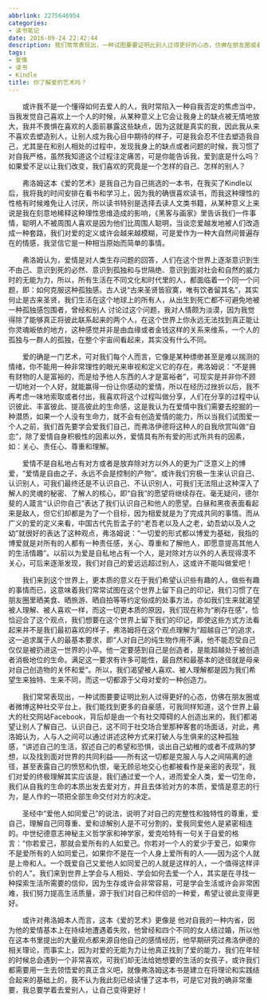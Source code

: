 ```yaml
---
abbrlink: 2275646954
categories:
- 读书笔记
date: 2016-09-24 22:42:44
description: 我们常常表现出，一种试图要要证明比别人过得更好的心态，仿佛在朋友圈或者微博这种社交平台上，我们能找到更多的自豪感，可我同样知道，这个世界上最大的社交网站Facebook，背后却是由一个有社交障碍的人创造出来的，我们都渴望让别人了解自己、认识自己，这不同于社交场合里那种客套的场面话，对此，弗洛姆认为，人与人之间可以通过讲述这种方式来打破人与生俱来的这种孤独感，“讲述自己的生活，叙述自己的希望和恐惧，谈出自己幼稚的或者不成熟的梦想，以及找到面对世界的共同利益——所有这一切都是克服人与人之间隔离的途径，甚至表露自己的愤怒和仇恨，毫无顾忌地交心也都被看作是亲密的表现”，我们对爱的终极理解其实应该是，我们通过爱一个人，进而爱全人类，爱一切生命，我们从自我的生命的本质出发去爱对方，并且去体验对方的本质，爱情是意志的行为，是人作的一项把全部生命交付对方的决定;爱的确是一门艺术，可对我们每个人而言，它像是某种缥缈甚至是难以揣测的情绪，你不能用一种非常理性的眼光来审视和定义它的存在，弗洛姆说：“不是拥有财物的人是富裕的，而是给予他人东西的人才是富裕者”，可现实是并非你不顾一切地对一个人好，就能赢得一份让你感动的爱情，所以在经历过挫折以后，我不再考虑一味地索取或者付出，我喜欢将这个过程叫做分享，人们在分享的过程中认识彼此、丰富彼此、提高彼此的生命感，这是我认为在爱情中我们需要去挖掘的一种潜质，如果一个人没有生命力，就不会有创造爱情的能力，所以当我们试图爱一个人之前，我们首先要学会爱我们自己，而弗洛伊德将这种人的自我欣赏叫做“自恋”，除了爱情自身积极性的因素以外，爱情具有所有爱的形式所共有的因素，如：关心、责任心、尊重和理解;我们来到这个世界上，更本质的意义在于我们希望认识些有趣的人，做些有趣的事情而已，这意味着我们常常试图在这个世界上留下自己的印记，我们习惯了在朋友圈里晒美食、晒旅游、晒自拍等等约定俗成的处事方法，亦如我们生来就渴望被人理解、被人喜欢一样，而这一切更本质的原因，我们现在称为“刷存在感”，恰恰迎合了这个观点，我们想要在这个世界上留下我们的印记，即使这些方式方法看起来并不是我们最初喜欢的样子，弗洛姆将在这个观点理解为“超越自己”的追求，这一追求属于人的最基本要求，即“人对自己的纯生物作用不满，他不能忍受自己仅仅是被扔进这一世界的小卒
tags:
- 爱情
- 读书
- Kindle
title: 你了解爱的艺术吗？
---
```


&emsp;&emsp;或许我不是一个懂得如何去爱人的人，我时常陷入一种自我否定的焦虑当中，当我发觉自己喜欢上一个人的时候，从某种意义上它会让我身上的缺点被无情地放大，我并不畏惧在喜欢的人面前暴露这些缺点，因为这就是真实的我，因此我从来不喜欢去塑造别人，让别人成为我心目中期待的样子，可是我会忍不住去塑造我自己，尤其是在和别人相处的过程中，发现我身上的缺点或者问题的时候，我习惯了对自我严格，虽然我知道这个过程注定痛苦，可是你能告诉我，爱到底是什么吗？如果爱不足以让我们改变，我们喜欢的究竟是一个怎样的自己、怎样的别人？

<!--more-->

&emsp;&emsp;弗洛姆这本《爱的艺术》是我自己为自己挑选的一本书，在我买了Kindle以后，我将我的时间安排在看书和学习上，因为我的确很喜欢读书，而我这种理性的性格有时候难免让人讨厌，所以读书特别是选择去读人文类书籍，从某种意义上来说是我在刻意地稀释这种理性思维造成的影响，《黑客与画家》里告诉我们一件事情，聪明人不被周围人喜欢是因为他们比周围人聪明，当谈恋爱越发地被人们改造成一种套路，我们对爱的定义或许会越来越模糊，可是爱作为一种大自然间普遍存在的情感，我坚信它是一种相当原始而简单的事情。

&emsp;&emsp;弗洛姆认为，爱情是对人类生存问题的回答，人们在这个世界上逐渐意识到生不由己、意识到死的必然、意识到孤独和与世隔绝、意识到面对社会和自然的威力时的无能为力，所以，所有生活在不同文化和时代里的人，都面临着一个同一个问题，即：如何克服这种孤独感。古人说“古来圣贤皆寂寞，唯有饮者留其名”，其实何止是古来圣贤，我们生活在这个地球上的所有人，从出生到死亡都不可避免地被一种孤独感包围者，曾经和别人 讨论过这个问题，我对人情颇为淡漠，因为我觉得除了能够真正将彼此联系起来的两个人，在这个世界上你永远无法找到真正能让你灵魂皈依的地方，这种感觉并非是由血缘或者金钱这样的关系来维系，一个人的孤独与一群人的孤独，在整个宇宙间看起来，其实没有什么不同。

&emsp;&emsp;爱的确是一门艺术，可对我们每个人而言，它像是某种缥缈甚至是难以揣测的情绪，你不能用一种非常理性的眼光来审视和定义它的存在，弗洛姆说：“不是拥有财物的人是富裕的，而是给予他人东西的人才是富裕者”，可现实是并非你不顾一切地对一个人好，就能赢得一份让你感动的爱情，所以在经历过挫折以后，我不再考虑一味地索取或者付出，我喜欢将这个过程叫做分享，人们在分享的过程中认识彼此、丰富彼此、提高彼此的生命感，这是我认为在爱情中我们需要去挖掘的一种潜质，如果一个人没有生命力，就不会有创造爱情的能力，所以当我们试图爱一个人之前，我们首先要学会爱我们自己，而弗洛伊德将这种人的自我欣赏叫做“自恋”，除了爱情自身积极性的因素以外，爱情具有所有爱的形式所共有的因素，如：关心、责任心、尊重和理解。

&emsp;&emsp;爱情不是自私地占有对方或者是放弃除对方以外人的更为广泛意义上的博爱，“爱情是自由之子，永远不会是控制的产物”。或许我们穷极一生来认识自己、认识别人，可我们最终还是不认识自己、不认识别人，可我们无法阻止这种深入了解人的灵魂的秘密、了解人的核心，即“自我”的愿望将继续存在。毫无疑问，德尔斐的人箴言“认识你自己”表达了我们认识自己和他人的愿望。白昼和黑夜表面看起来是敌人，但它们却都是为了一个目标，因为相爱就是为了完成共同的事情。而从广义的爱的定义来看，中国古代先哲孟子的“老吾老以及人之老，幼吾幼以及人之幼”就很好的表达了这种观点，弗洛姆说：“一切爱的形式都以博爱为基础，我指的博爱就是对所有的人都有一种责任感，关心、尊重和了解他人，即愿意提高其他人的生活情趣”。以前以为爱是自私地占有一个人，是对除对方以外的人表现得漠不关心，可后来逐渐发现，我们对自己的爱远远超过别人，这或许不能叫做爱吧！

&emsp;&emsp;我们来到这个世界上，更本质的意义在于我们希望认识些有趣的人，做些有趣的事情而已，这意味着我们常常试图在这个世界上留下自己的印记，我们习惯了在朋友圈里晒美食、晒旅游、晒自拍等等约定俗成的处事方法，亦如我们生来就渴望被人理解、被人喜欢一样，而这一切更本质的原因，我们现在称为“刷存在感”，恰恰迎合了这个观点，我们想要在这个世界上留下我们的印记，即使这些方式方法看起来并不是我们最初喜欢的样子，弗洛姆将在这个观点理解为“超越自己”的追求，这一追求属于人的最基本要求，即“人对自己的纯生物作用不满，他不能忍受自己仅仅是被扔进这一世界的小卒。他一定要感到自己是创造者，是能超越处于被创造者消极地位的生命。满足这一要求有许多可能性，最自然和最基本的途径就是母亲对自己创造物的关怀和爱”。所以，我们渴望被人喜欢、被人理解都是因为我们希望生来独特、生来不同，而这一切都源于父母对爱的一种创造力。

&emsp;&emsp;我们常常表现出，一种试图要要证明比别人过得更好的心态，仿佛在朋友圈或者微博这种社交平台上，我们能找到更多的自豪感，可我同样知道，这个世界上最大的社交网站Facebook，背后却是由一个有社交障碍的人创造出来的，我们都渴望让别人了解自己、认识自己，这不同于社交场合里那种客套的场面话，对此，弗洛姆认为，人与人之间可以通过讲述这种方式来打破人与生俱来的这种孤独感，“讲述自己的生活，叙述自己的希望和恐惧，谈出自己幼稚的或者不成熟的梦想，以及找到面对世界的共同利益——所有这一切都是克服人与人之间隔离的途径，甚至表露自己的愤怒和仇恨，毫无顾忌地交心也都被看作是亲密的表现”，我们对爱的终极理解其实应该是，我们通过爱一个人，进而爱全人类，爱一切生命，我们从自我的生命的本质出发去爱对方，并且去体验对方的本质，爱情是意志的行为，是人作的一项把全部生命交付对方的决定。

&emsp;&emsp;圣经中“爱他人如同爱己”的说法，说明了对自己的完整性和独特性的尊重，爱自己，理解自己同尊重、爱和谅解别人是不可分割的，爱我同爱他人是紧密相连的。中世纪德意志神秘主义哲学家和神学家，爱克哈特有一句关于自爱的格言：“你若爱己，那就会爱所有的人如爱己。你若对一个人的爱少于爱己，如果你不是爱所有的人如同爱己，如果你不是在一个人身上爱所有的人——因为这个人就是上帝和人。一个既爱自己又爱他人如同爱己的人就是这样的人，一个值得这样评价的人”。我们来到世界上学会与人相处、学会如何去爱一个人，其实是在寻找一种探索生活所需要的信仰，因为生存或许会非常容易，可是学会生活或许会非常困难，我们努力提高生活质量，源于我们对自己和伴侣的一种爱，希望让彼此变得更好。

&emsp;&emsp;或许对弗洛姆本人而言，这本《爱的艺术》更像是 他对自我的一种内省，因为他的爱情基本上在持续地遭遇着失败，他曾经和四个不同的女人结过婚，所以他在这本书里提出的大量观点都来源自他自己的感情经历，他早期研究过弗洛伊德的相关理论，而事实上，因为对爱的无能为力让他真正找到了爱的能力，我们在年轻的时候总会遇到一个非常喜欢，可我们却无法给她想要的生活的女孩子，或许我们都需要用一生去领悟爱的真正含义吧，就像弗洛姆这本书是建立在将理论和实践结合起来的基础上的，我不认为我此刻已经读懂了这本书，可是它对我的确非常重要，我总要学着去爱别人，让自己变得更好！